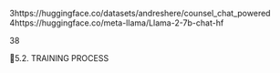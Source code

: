 3https://huggingface.co/datasets/andreshere/counsel_chat_powered
4https://huggingface.co/meta-llama/Llama-2-7b-chat-hf

38

5.2. TRAINING PROCESS